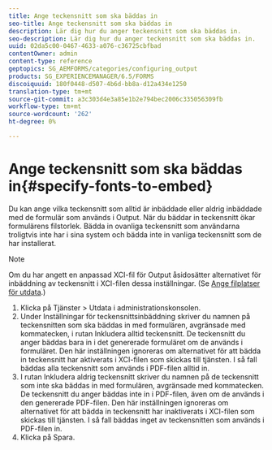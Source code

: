 ```yaml
---
title: Ange teckensnitt som ska bäddas in
seo-title: Ange teckensnitt som ska bäddas in
description: Lär dig hur du anger teckensnitt som ska bäddas in.
seo-description: Lär dig hur du anger teckensnitt som ska bäddas in.
uuid: 02da5c00-0467-4633-a076-c36725cbfbad
contentOwner: admin
content-type: reference
geptopics: SG_AEMFORMS/categories/configuring_output
products: SG_EXPERIENCEMANAGER/6.5/FORMS
discoiquuid: 180f0448-d507-4b6d-bb8a-d12a434e1250
translation-type: tm+mt
source-git-commit: a3c303d4e3a85e1b2e794bec2006c335056309fb
workflow-type: tm+mt
source-wordcount: '262'
ht-degree: 0%

---
```



# Ange teckensnitt som ska bäddas in{#specify-fonts-to-embed}

Du kan ange vilka teckensnitt som alltid är inbäddade eller aldrig inbäddade med de formulär som används i Output. När du bäddar in teckensnitt ökar formulärens filstorlek. Bädda in ovanliga teckensnitt som användarna troligtvis inte har i sina system och bädda inte in vanliga teckensnitt som de har installerat.

>[!NOTE]
>
>Om du har angett en anpassad XCI-fil för Output åsidosätter alternativet för inbäddning av teckensnitt i XCI-filen dessa inställningar. (Se [Ange filplatser för utdata](/help/forms/using/admin-help/specify-file-locations-output.md#specify-file-locations-for-output).)

1. Klicka på Tjänster > Utdata i administrationskonsolen.
1. Under Inställningar för teckensnittsinbäddning skriver du namnen på teckensnitten som ska bäddas in med formulären, avgränsade med kommatecken, i rutan Inkludera alltid teckensnitt. De teckensnitt du anger bäddas bara in i det genererade formuläret om de används i formuläret. Den här inställningen ignoreras om alternativet för att bädda in teckensnitt har aktiverats i XCI-filen som skickas till tjänsten. I så fall bäddas alla teckensnitt som används i PDF-filen alltid in.
1. I rutan Inkludera aldrig teckensnitt skriver du namnen på de teckensnitt som inte ska bäddas in med formulären, avgränsade med kommatecken. De teckensnitt du anger bäddas inte in i PDF-filen, även om de används i den genererade PDF-filen. Den här inställningen ignoreras om alternativet för att bädda in teckensnitt har inaktiverats i XCI-filen som skickas till tjänsten. I så fall bäddas inget av teckensnitten som används i PDF-filen in.
1. Klicka på Spara.

